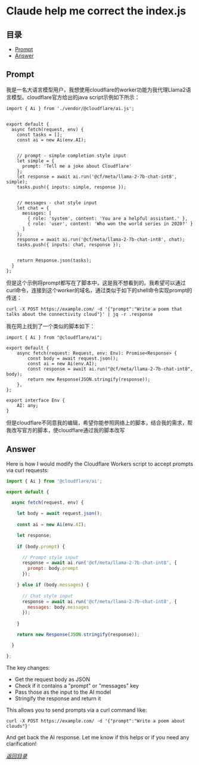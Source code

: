 # Claude help me correct the index.js

## 目录
- [Prompt](#prompt)
- [Answer](#answer)

## Prompt
我是一名大语言模型用户，我想使用cloudflare的worker功能为我代理Llama2语言模型。cloudflare官方给出的java script示例如下所示：
```
import { Ai } from './vendor/@cloudflare/ai.js';


export default {
  async fetch(request, env) {
    const tasks = [];
    const ai = new Ai(env.AI);


    // prompt - simple completion style input
    let simple = {
      prompt: 'Tell me a joke about Cloudflare'
    };
    let response = await ai.run('@cf/meta/llama-2-7b-chat-int8', simple);
    tasks.push({ inputs: simple, response });


    // messages - chat style input
    let chat = {
      messages: [
        { role: 'system', content: 'You are a helpful assistant.' },
        { role: 'user', content: 'Who won the world series in 2020?' }
      ]
    };
    response = await ai.run('@cf/meta/llama-2-7b-chat-int8', chat);
    tasks.push({ inputs: chat, response });


    return Response.json(tasks);
  }
};
```
但是这个示例将prompt都写在了脚本中，这是我不想看到的。我希望可以通过curl命令，连接到这个worker的域名，通过类似于如下的shell命令实现prompt的传送：
```
curl -X POST https://example.com/ -d '{"prompt":"Write a poem that talks about the connectivity cloud"}' | jq -r .response
```
我在网上找到了一个类似的脚本如下：
```
import { Ai } from "@cloudflare/ai";

export default {
    async fetch(request: Request, env: Env): Promise<Response> {
        const body = await request.json();
        const ai = new Ai(env.AI);
        const response = await ai.run("@cf/meta/llama-2-7b-chat-int8", body);
        return new Response(JSON.stringify(response));
    },
};

export interface Env {
    AI: any;
}
```
但是cloudflare不同意我的编辑，希望你能参照网络上的脚本，结合我的需求，帮我改写官方的脚本，使cloudflare通过我的脚本改写

## Answer
Here is how I would modify the Cloudflare Workers script to accept prompts via curl requests:

```js
import { Ai } from '@cloudflare/ai';

export default {

  async fetch(request, env) {

    let body = await request.json();
    
    const ai = new Ai(env.AI);

    let response;
    
    if (body.prompt) {

      // Prompt style input  
      response = await ai.run('@cf/meta/llama-2-7b-chat-int8', {
        prompt: body.prompt
      });

    } else if (body.messages) {
    
      // Chat style input
      response = await ai.run('@cf/meta/llama-2-7b-chat-int8', {
        messages: body.messages  
      });
      
    }

    return new Response(JSON.stringify(response));

  }

};
```

The key changes:

- Get the request body as JSON 
- Check if it contains a "prompt" or "messages" key
- Pass those as the input to the AI model
- Stringify the response and return it

This allows you to send prompts via a curl command like:

```
curl -X POST https://example.com/ -d '{"prompt":"Write a poem about clouds"}'
```

And get back the AI response. Let me know if this helps or if you need any clarification!

*[返回目录](#目录)*